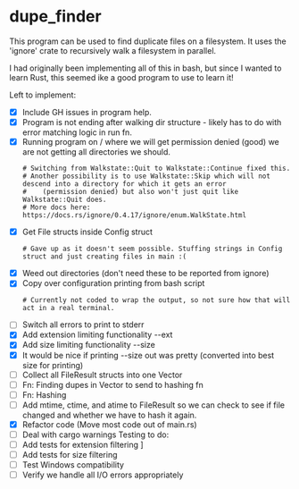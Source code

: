 # dupe_finder

This program can be used to find duplicate files on a filesystem.  It uses the 'ignore' crate to recursively walk a
filesystem in parallel.

I had originally been implementing all of this in bash, but since I wanted to learn Rust, this seemed ike a good program 
to use to learn it!

Left to implement:
- [x] Include GH issues in program help.
- [x] Program is not ending after walking dir structure - likely has to do with error matching logic in run fn.
- [x] Running program on / where we will get permission denied (good) we are not getting all directories we should.
  <br />
  ```
  # Switching from Walkstate::Quit to Walkstate::Continue fixed this.
  # Another possibility is to use Walkstate::Skip which will not descend into a directory for which it gets an error
  #    (permission denied) but also won't just quit like Walkstate::Quit does.
  # More docs here: https://docs.rs/ignore/0.4.17/ignore/enum.WalkState.html
   ```
- [x] Get File structs inside Config struct
  <br />
  ```
  # Gave up as it doesn't seem possible. Stuffing strings in Config struct and just creating files in main :(
   ```
- [x] Weed out directories (don't need these to be reported from ignore)
- [x] Copy over configuration printing from bash script
  <br />
  ```
  # Currently not coded to wrap the output, so not sure how that will act in a real terminal.
   ```
- [ ] Switch all errors to print to stderr
- [x] Add extension limiting functionality --ext
- [x] Add size limiting functionality --size
- [x] It would be nice if printing --size out was pretty (converted into best size for printing)
- [ ] Collect all FileResult structs into one Vector
- [ ] Fn: Finding dupes in Vector<FileResult> to send to hashing fn
- [ ] Fn: Hashing
- [ ] Add mtime, ctime, and atime to FileResult so we can check to see if file changed and whether we have to hash it
     again.
- [x] Refactor code (Move most code out of main.rs)
- [ ] Deal with cargo warnings
Testing to do:
- [ ] Add tests for extension filtering ]
- [ ] Add tests for size filtering
- [ ] Test Windows compatibility
- [ ] Verify we handle all I/O errors appropriately